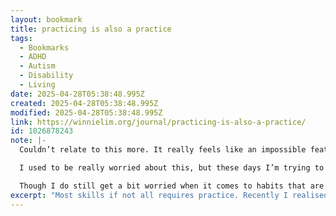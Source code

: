 ```yaml
---
layout: bookmark
title: practicing is also a practice
tags:
  - Bookmarks
  - ADHD
  - Autism
  - Disability
  - Living
date: 2025-04-28T05:38:48.995Z
created: 2025-04-28T05:38:48.995Z
modified: 2025-04-28T05:38:48.995Z
link: https://winnielim.org/journal/practicing-is-also-a-practice/
id: 1026878243
note: |-
  Couldn’t relate to this more. It really feels like an impossible feat.

  I used to be really worried about this, but these days I’m trying to be kinder to myself. More understanding of my brain. 

  Though I do still get a bit worried when it comes to habits that are related to helping my disabilities, like for example exercise to help ease my POTS symptoms. It’s though.
excerpt: "Most skills if not all requires practice. Recently I realised to be capable of the discipline and regularity that practicing needs, is a practicable skill too. We think of\_discipline\_as some inherent character trait, and I do think there is some merit to the idea that some brains are simply neurologically wired to favour the sort..."
---
```

